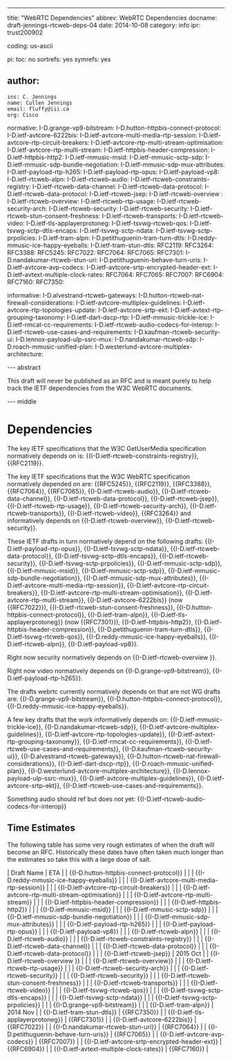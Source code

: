 ---
title: "WebRTC Dependencies"
abbrev: WebRTC Dependencies
docname: draft-jennings-rtcweb-deps-04
date: 2014-10-08
category: info
ipr: trust200902

coding: us-ascii

pi:
  toc: no
  sortrefs: yes
  symrefs: yes

author:
 -
    ins: C. Jennings
    name: Cullen Jennings
    email: fluffy@iii.ca
    org: Cisco 


normative:
  I-D.grange-vp9-bitstream:
  I-D.hutton-httpbis-connect-protocol:
  I-D.ietf-avtcore-6222bis:
  I-D.ietf-avtcore-multi-media-rtp-session:
  I-D.ietf-avtcore-rtp-circuit-breakers:
  I-D.ietf-avtcore-rtp-multi-stream-optimisation:
  I-D.ietf-avtcore-rtp-multi-stream:
  I-D.ietf-httpbis-header-compression:
  I-D.ietf-httpbis-http2:
  I-D.ietf-mmusic-msid:
  I-D.ietf-mmusic-sctp-sdp:
  I-D.ietf-mmusic-sdp-bundle-negotiation:
  I-D.ietf-mmusic-sdp-mux-attributes:
  I-D.ietf-payload-rtp-h265:
  I-D.ietf-payload-rtp-opus:
  I-D.ietf-payload-vp8:
  I-D.ietf-rtcweb-alpn:
  I-D.ietf-rtcweb-audio:
  I-D.ietf-rtcweb-constraints-registry:
  I-D.ietf-rtcweb-data-channel:
  I-D.ietf-rtcweb-data-protocol:
  I-D.ietf-rtcweb-data-protocol:
  I-D.ietf-rtcweb-jsep:
  I-D.ietf-rtcweb-overview :
  I-D.ietf-rtcweb-overview:
  I-D.ietf-rtcweb-rtp-usage:
  I-D.ietf-rtcweb-security-arch:
  I-D.ietf-rtcweb-security:
  I-D.ietf-rtcweb-security:
  I-D.ietf-rtcweb-stun-consent-freshness:
  I-D.ietf-rtcweb-transports:
  I-D.ietf-rtcweb-video:
  I-D.ietf-tls-applayerprotoneg:
  I-D.ietf-tsvwg-rtcweb-qos:
  I-D.ietf-tsvwg-sctp-dtls-encaps:
  I-D.ietf-tsvwg-sctp-ndata:
  I-D.ietf-tsvwg-sctp-prpolicies:
  I-D.ietf-tram-alpn:
  I-D.petithuguenin-tram-turn-dtls:
  I-D.reddy-mmusic-ice-happy-eyeballs:
  I-D.ietf-tram-stun-dtls:
  RFC2119:
  RFC3264:
  RFC3388:
  RFC5245:
  RFC7022:
  RFC7064:
  RFC7065:
  RFC7301:
  I-D.nandakumar-rtcweb-stun-uri:
  I-D.petithuguenin-behave-turn-uris:
  I-D.ietf-avtcore-avp-codecs:
  I-D.ietf-avtcore-srtp-encrypted-header-ext:
  I-D.ietf-avtext-multiple-clock-rates:
  RFC7064:
  RFC7065:
  RFC7007:
  RFC6904:
  RFC7160:
  RFC7350:

informative:
  I-D.alvestrand-rtcweb-gateways:
  I-D.hutton-rtcweb-nat-firewall-considerations:
  I-D.ietf-avtcore-multiplex-guidelines:
  I-D.ietf-avtcore-rtp-topologies-update:
  I-D.ietf-avtcore-srtp-ekt:
  I-D.ietf-avtext-rtp-grouping-taxonomy:
  I-D.ietf-dart-dscp-rtp:
  I-D.ietf-mmusic-trickle-ice:
  I-D.ietf-rmcat-cc-requirements:
  I-D.ietf-rtcweb-audio-codecs-for-interop:
  I-D.ietf-rtcweb-use-cases-and-requirements:
  I-D.kaufman-rtcweb-security-ui:
  I-D.lennox-payload-ulp-ssrc-mux:
  I-D.nandakumar-rtcweb-sdp:
  I-D.roach-mmusic-unified-plan:
  I-D.westerlund-avtcore-multiplex-architecture:


--- abstract

This draft will never be published as an RFC and is meant purely to help track the
IETF dependencies from the W3C WebRTC documents.

--- middle

Dependencies
============

The key IETF specifications that the W3C GetUserMedia specification normatively depends on is:
{{I-D.ietf-rtcweb-constraints-registry}},
{{RFC2119}}.


The key IETF specifications that the W3C WebRTC specification normatively depended on are:
{{RFC5245}},
{{RFC2119}},
{{RFC3388}},
{{RFC7064}},
{{RFC7065}},
{{I-D.ietf-rtcweb-audio}},
{{I-D.ietf-rtcweb-data-channel}},
{{I-D.ietf-rtcweb-data-protocol}},
{{I-D.ietf-rtcweb-jsep}},
{{I-D.ietf-rtcweb-rtp-usage}},
{{I-D.ietf-rtcweb-security-arch}},
{{I-D.ietf-rtcweb-transports}},
{{I-D.ietf-rtcweb-video}},
{{RFC3264}}
and
informatively depends 
on 
{{I-D.ietf-rtcweb-overview}}, 
{{I-D.ietf-rtcweb-security}}.

These IETF drafts in turn normatively depend on the following drafts:
{{I-D.ietf-payload-rtp-opus}}, 
{{I-D.ietf-tsvwg-sctp-ndata}}, 
{{I-D.ietf-rtcweb-data-protocol}}, 
{{I-D.ietf-tsvwg-sctp-dtls-encaps}}, 
{{I-D.ietf-rtcweb-security}}, 
{{I-D.ietf-tsvwg-sctp-prpolicies}}, 
{{I-D.ietf-mmusic-sctp-sdp}}, 
{{I-D.ietf-mmusic-msid}}, 
{{I-D.ietf-mmusic-sctp-sdp}}, 
{{I-D.ietf-mmusic-sdp-bundle-negotiation}}, 
{{I-D.ietf-mmusic-sdp-mux-attributes}}, 
{{I-D.ietf-avtcore-multi-media-rtp-session}}, 
{{I-D.ietf-avtcore-rtp-circuit-breakers}}, 
{{I-D.ietf-avtcore-rtp-multi-stream-optimisation}}, 
{{I-D.ietf-avtcore-rtp-multi-stream}}, 
{{I-D.ietf-avtcore-6222bis}} (now {{RFC7022}}),
{{I-D.ietf-rtcweb-stun-consent-freshness}}, 
{{I-D.hutton-httpbis-connect-protocol}}, 
{{I-D.ietf-tram-alpn}}, 
{{I-D.ietf-tls-applayerprotoneg}} (now {{RFC7301}}),
{{I-D.ietf-httpbis-http2}}, 
{{I-D.ietf-httpbis-header-compression}}, 
{{I-D.petithuguenin-tram-turn-dtls}}, 
{{I-D.ietf-tsvwg-rtcweb-qos}}, 
{{I-D.reddy-mmusic-ice-happy-eyeballs}}, 
{{I-D.ietf-rtcweb-alpn}}, 
{{I-D.ietf-payload-vp8}}.

Right now security normatively depends on
{{I-D.ietf-rtcweb-overview }}.

Right now video normatively depends on
{{I-D.grange-vp9-bitstream}}, 
{{I-D.ietf-payload-rtp-h265}}.

The drafts webrtc currently normatively depends on that are not WG drafts are:
{{I-D.grange-vp9-bitstream}}, 
{{I-D.hutton-httpbis-connect-protocol}}, 
{{I-D.reddy-mmusic-ice-happy-eyeballs}}.

A few key drafts that the work informatively depends on:
{{I-D.ietf-mmusic-trickle-ice}}, 
{{I-D.nandakumar-rtcweb-sdp}}, 
{{I-D.ietf-avtcore-multiplex-guidelines}}, 
{{I-D.ietf-avtcore-rtp-topologies-update}}, 
{{I-D.ietf-avtext-rtp-grouping-taxonomy}}, 
{{I-D.ietf-rmcat-cc-requirements}}, 
{{I-D.ietf-rtcweb-use-cases-and-requirements}}, 
{{I-D.kaufman-rtcweb-security-ui}}, 
{{I-D.alvestrand-rtcweb-gateways}}, 
{{I-D.hutton-rtcweb-nat-firewall-considerations}}, 
{{I-D.ietf-dart-dscp-rtp}}, 
{{I-D.roach-mmusic-unified-plan}}, 
{{I-D.westerlund-avtcore-multiplex-architecture}}, 
{{I-D.lennox-payload-ulp-ssrc-mux}}, 
{{I-D.ietf-avtcore-multiplex-guidelines}}, 
{{I-D.ietf-avtcore-srtp-ekt}}, 
{{I-D.ietf-rtcweb-use-cases-and-requirements}}.

Something audio should ref but does not yet:
{{I-D.ietf-rtcweb-audio-codecs-for-interop}}

Time Estimates
-

The following table has some very rough estimates of when the draft will become an
RFC. Historically these dates have often taken much longer than the estimates
so take this with a large dose of salt.

| Draft Name  | ETA |
|  {{I-D.hutton-httpbis-connect-protocol}}  |       |
|  {{I-D.reddy-mmusic-ice-happy-eyeballs}}  |       |
|  {{I-D.ietf-avtcore-multi-media-rtp-session}}  |       |
|  {{I-D.ietf-avtcore-rtp-circuit-breakers}}  |       |
|  {{I-D.ietf-avtcore-rtp-multi-stream-optimisation}}  |      |
|  {{I-D.ietf-avtcore-rtp-multi-stream}}  |       |
|  {{I-D.ietf-httpbis-header-compression}}  |       |
|  {{I-D.ietf-httpbis-http2}}  |       |
|  {{I-D.ietf-mmusic-msid}}  |       |
|  {{I-D.ietf-mmusic-sctp-sdp}}  |       |
|  {{I-D.ietf-mmusic-sdp-bundle-negotiation}}  |       |
|  {{I-D.ietf-mmusic-sdp-mux-attributes}}  |       |
|  {{I-D.ietf-payload-rtp-h265}}  |       |
|  {{I-D.ietf-payload-rtp-opus}}  |       |
|  {{I-D.ietf-payload-vp8}}  |       |
|  {{I-D.ietf-rtcweb-alpn}}  |       |
|  {{I-D.ietf-rtcweb-audio}}  |       |
|  {{I-D.ietf-rtcweb-constraints-registry}}  |       |
|  {{I-D.ietf-rtcweb-data-channel}}  |       |
|  {{I-D.ietf-rtcweb-data-protocol}}  |       |
|  {{I-D.ietf-rtcweb-data-protocol}}  |       |
|  {{I-D.ietf-rtcweb-jsep}}  |   2015 Oct    |
|  {{I-D.ietf-rtcweb-overview }}  |       |
|  {{I-D.ietf-rtcweb-overview}}  |       |
|  {{I-D.ietf-rtcweb-rtp-usage}}  |       |
|  {{I-D.ietf-rtcweb-security-arch}}  |       |
|  {{I-D.ietf-rtcweb-security}}  |       |
|  {{I-D.ietf-rtcweb-security}}  |       |
|  {{I-D.ietf-rtcweb-stun-consent-freshness}}  |       |
|  {{I-D.ietf-rtcweb-transports}}  |       |
|  {{I-D.ietf-rtcweb-video}}  |       |
|  {{I-D.ietf-tsvwg-rtcweb-qos}}  |       |
|  {{I-D.ietf-tsvwg-sctp-dtls-encaps}}  |       |
|  {{I-D.ietf-tsvwg-sctp-ndata}}  |       |
|  {{I-D.ietf-tsvwg-sctp-prpolicies}}  |       |
|  {{I-D.grange-vp9-bitstream}}  |       |
|  {{I-D.ietf-tram-alpn}}  |   2014 Nov   |
|  {{I-D.ietf-tram-stun-dtls}}  |    {{RFC7350}}   |
|  {{I-D.ietf-tls-applayerprotoneg}}  |   {{RFC7301}}    |
|  {{I-D.ietf-avtcore-6222bis}}  |   {{RFC7022}}    |
|  {{I-D.nandakumar-rtcweb-stun-uri}}  |   {{RFC7064}}    |
|  {{I-D.petithuguenin-behave-turn-uris}}  |   {{RFC7065}}    |
|  {{I-D.ietf-avtcore-avp-codecs}}  |   {{RFC7007}}    |
|  {{I-D.ietf-avtcore-srtp-encrypted-header-ext}}  |   {{RFC6904}}    |
|  {{I-D.ietf-avtext-multiple-clock-rates}}  |   {{RFC7160}}    |













